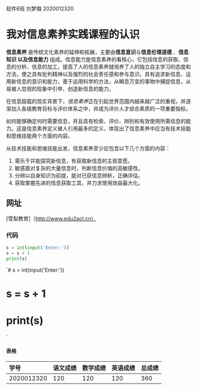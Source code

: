 软件6班 刘梦璐 2020012320

# 我对信息素养实践课程的认识  

**信息素养** 是传统文化素养的延伸和拓展，主要由**信息意识**与**信息伦理道德** 、**信息知识 **以及**信息能力** 组成。信息能力是信息素养的看核心，它包括信息的获取、信息的分析、信息的加工。提高了人的信息素养就培养了人的独立自主学习的态度和方法，使之具有批判精神以及强烈的社会责任感和参与意识，具有追求新信息、运用新信息的意识和能力，善于运用科学的方法，从瞬息万变的事物中捕捉信息，从易被人忽视的现象中引申、创造新信息的能力。

  在信息超载的现实背景下，*信息素养*正在引起世界范围内越来越广泛的重视，并逐渐加入各级教育目标与评价体系之中，并成为评价人才综合素质的一项重要指标。

  如何能够确定何时需要信息，并且具有检索、评价、辨别和有效使用所需信息的能力。这是信息素养定义被人引用最多的定义，体现出了信息素养中应当有技术技能和思维技能两个方面的内容。

  从技术技能和思维技能出发，信息素养至少应包含以下几个方面的内容：

1. 需乐于并能探究新信息，有获取新信息的主观意愿。
2. 敏感面对复杂的大量信息时，判断信息价值的高敏感性。
3. 分辨以自身知识为前提，能对已获信息辨析，正确评估。
4. 获取掌握先进的信息获取工具，并力求使用效益最大化。

## 网址

[雪梨教育]（http://www.edu2act.cn）

### 代码

```python
s = int(input('Enter:'))
s = s + 1
print(s)
```

`# s = int(input('Enter:'))
# s = s + 1
# print(s)
`

#### 表格

| 学号       | 语文成绩 | 数学成绩 | 英语成绩 | 总成绩 |
| :--------- | -------- | -------- | -------- | ------ |
| 2020012320 | 120      | 120      | 120      | 360    |



